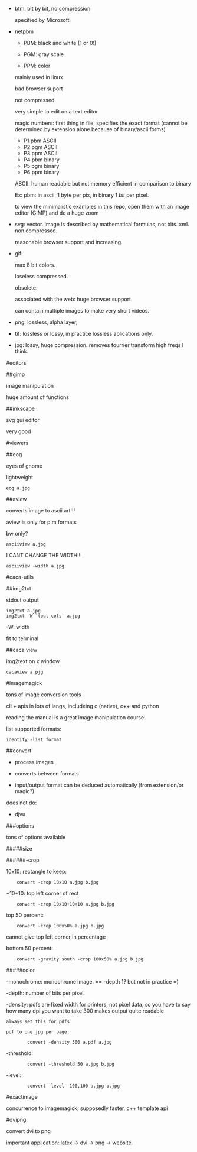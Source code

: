 - btm: bit by bit, no compression

    specified by Microsoft

- netpbm

    - PBM: black and white (1 or 0!)

    - PGM: gray scale

    - PPM: color

    mainly used in linux

    bad browser suport

    not compressed

    very simple to edit on a text editor

    magic numbers: first thing in file, specifies the exact format
    (cannot be determined by extension alone because of binary/ascii forms)

    - P1 pbm ASCII
    - P2 pgm ASCII
    - P3 ppm ASCII
    - P4 pbm binary
    - P5 pgm binary
    - P6 ppm binary

    ASCII: human readable but not memory efficient in comparison to binary

    Ex: pbm: in ascii: 1 byte per pix, in binary 1 *bit* per pixel.

    to view the minimalistic examples in this repo, open them with an image editor (GIMP)
    and do a huge zoom

- svg: vector. image is described by mathematical formulas, not bits. xml. non compressed.

    reasonable browser support and increasing.

- gif:

    max 8 bit colors.

    loseless compressed.

    obsolete.

    associated with the web: huge browser support.

    can contain multiple images to make very short videos.

- png: lossless, alpha layer,

- tif: lossless or lossy, in practice lossless aplications only.

- jpg: lossy, huge compression. removes fourrier transform high freqs I think.

#editors

##gimp

image manipulation

huge amount of functions

##inkscape

svg gui editor

very good

#viewers

##eog

eyes of gnome

lightweight

    eog a.jpg

##aview

converts image to ascii art!!!

aview is only for p.m formats

bw only?

    asciiview a.jpg

I CANT CHANGE THE WIDTH!!!

    asciiview -width a.jpg

#caca-utils

##img2txt

stdout output

    img2txt a.jpg
    img2txt -W `tput cols` a.jpg

-W: width

fit to terminal

##caca view

img2text on x window

    cacaview a.pjg

#imagemagick

tons of image conversion tools

cli + apis in lots of langs, includeing c (native), c++ and python

reading the manual is a great image manipulation course!

list supported formats:

    identify -list format

##convert

- process images
- converts between formats

- input/output format can be deduced automatically (from extension/or magic?)

does not do:

- djvu

###options

tons of options available

#####size

######-crop

10x10: rectangle to keep:

        convert -crop 10x10 a.jpg b.jpg

+10+10: top left corner of rect

        convert -crop 10x10+10+10 a.jpg b.jpg

top 50 percent:

        convert -crop 100x50% a.jpg b.jpg

cannot give top left corner in percentage

bottom 50 percent:

        convert -gravity south -crop 100x50% a.jpg b.jpg

#####color

-monochrome: monochrome image. == -depth 1? but not in practice =)

-depth: number of bits per pixel.

-density: pdfs are fixed width for printers, not pixel data,
    so you have to say how many dpi you want to take
    300 makes output quite readable

    always set this for pdfs

    pdf to one jpg per page:

            convert -density 300 a.pdf a.jpg

-threshold:

            convert -threshold 50 a.jpg b.jpg

-level:

            convert -level -100,100 a.jpg b.jpg

#exactimage

concurrence to imagemagick, supposedly faster. c++ template api

#dvipng

convert dvi to png

important application: latex -> dvi -> png -> website.
